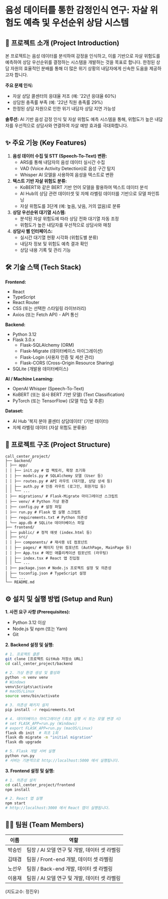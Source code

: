       
# 음성 데이터를 통한 감정인식 연구: 자살 위험도 예측 및 우선순위 상담 시스템

## 📢 프로젝트 소개 (Project Introduction)

본 프로젝트는 음성 데이터를 분석하여 감정을 인식하고, 이를 기반으로 자살 위험도를 예측하여 상담 우선순위를 결정하는 시스템을 개발하는 것을 목표로 합니다. 한정된 상담 자원의 효율적인 분배를 통해 더 많은 위기 상황의 내담자에게 신속한 도움을 제공하고자 합니다.

**주요 문제 인식:**
*   자살 상담 콜센터의 응대율 저조 (예: '22년 응대율 60%)
*   상담원 충족률 부족 (예: '22년 직원 충족률 29%)
*   한정된 상담 자원으로 인한 위기 내담자 상담 지연 가능성

**솔루션:**
AI 기반 음성 감정 인식 및 자살 위험도 예측 시스템을 통해, 위험도가 높은 내담자를 우선적으로 상담사와 연결하여 자살 예방 효과를 극대화합니다.

## ✨ 주요 기능 (Key Features)

1.  **음성 데이터 수집 및 STT (Speech-To-Text) 변환:**
    *   ARS를 통해 내담자의 음성 데이터 실시간 수집
    *   VAD (Voice Activity Detection)로 음성 구간 탐지
    *   Whisper AI 모델을 사용하여 음성을 텍스트로 변환
2.  **텍스트 기반 자살 위험도 분류:**
    *   KoBERT와 같은 BERT 기반 언어 모델을 활용하여 텍스트 데이터 분석
    *   AI Hub의 상담 관련 데이터셋 및 자체 라벨링 데이터를 기반으로 모델 파인튜닝
    *   자살 위험도를 3단계 (예: 높음, 낮음, 거의 없음)로 분류
3.  **상담 우선순위 대기열 시스템:**
    *   분석된 자살 위험도에 따라 상담 전화 대기열 자동 조정
    *   위험도가 높은 내담자를 우선적으로 상담사와 매칭
4.  **상담사 웹 인터페이스:**
    *   실시간 대기열 현황 시각화 (위험도별 분류)
    *   내담자 정보 및 위험도 예측 결과 확인
    *   상담 내용 기록 및 관리 기능

## 🛠️ 기술 스택 (Tech Stack)

**Frontend:**
*   React
*   TypeScript
*   React Router
*   CSS (또는 선택한 스타일링 라이브러리)
*   Axios (또는 Fetch API) - API 통신

**Backend:**
*   Python 3.12
*   Flask 3.0.x
    *   Flask-SQLAlchemy (ORM)
    *   Flask-Migrate (데이터베이스 마이그레이션)
    *   Flask-Login (사용자 인증 및 세션 관리)
    *   Flask-CORS (Cross-Origin Resource Sharing)
*   SQLite (개발용 데이터베이스)

**AI / Machine Learning:**
*   OpenAI Whisper (Speech-To-Text)
*   KoBERT (또는 유사 BERT 기반 모델) (Text Classification)
*   PyTorch (또는 TensorFlow) (모델 학습 및 추론)

**Dataset:**
*   AI Hub '복지 분야 콜센터 상담데이터' (기반 데이터)
*   자체 라벨링 데이터 (자살 위험도 분류용)

## 📂 프로젝트 구조 (Project Structure)

```
call_center_project/
├── backend/
│ ├── app/
│ │ ├── init.py # 앱 팩토리, 확장 초기화
│ │ ├── models.py # SQLAlchemy 모델 (User 등)
│ │ ├── routes.py # API 라우트 (대기열, 상담 상세 등)
│ │ ├── auth.py # 인증 라우트 (로그인, 회원가입 등)
│ │ └── ...
│ ├── migrations/ # Flask-Migrate 마이그레이션 스크립트
│ ├── venv/ # Python 가상 환경
│ ├── config.py # 설정 파일
│ ├── run.py # Flask 앱 실행 스크립트
│ ├── requirements.txt # Python 의존성
│ └── app.db # SQLite 데이터베이스 파일
├── frontend/
│ ├── public/ # 정적 에셋 (index.html 등)
│ ├── src/
│ │ ├── components/ # 재사용 UI 컴포넌트
│ │ ├── pages/ # 페이지 단위 컴포넌트 (AuthPage, MainPage 등)
│ │ ├── App.tsx # 메인 애플리케이션 컴포넌트 (라우팅)
│ │ ├── index.tsx # React 앱 진입점
│ │ └── ...
│ ├── package.json # Node.js 프로젝트 설정 및 의존성
│ ├── tsconfig.json # TypeScript 설정
│ └── ...
└── README.md
```

      
## ⚙️ 설치 및 실행 방법 (Setup and Run)

**1. 사전 요구 사항 (Prerequisites):**
*   Python 3.12 이상
*   Node.js 및 npm (또는 Yarn)
*   Git

**2. Backend 설정 및 실행:**

```bash
# 1. 프로젝트 클론
git clone [프로젝트 GitHub 저장소 URL]
cd call_center_project/backend

# 2. 가상 환경 생성 및 활성화
python -m venv venv
# Windows
venv\Scripts\activate
# macOS/Linux
source venv/bin/activate

# 3. 의존성 패키지 설치
pip install -r requirements.txt

# 4. 데이터베이스 마이그레이션 (최초 실행 시 또는 모델 변경 시)
# set FLASK_APP=run.py (Windows)
# export FLASK_APP=run.py (macOS/Linux)
flask db init  # 최초 1회
flask db migrate -m "initial migration"
flask db upgrade

# 5. Flask 개발 서버 실행
python run.py
# 서버는 기본적으로 http://localhost:5000 에서 실행됩니다.
```

**3. Frontend 설정 및 실행:**

```bash
# 1. 의존성 설치
cd call_center_project/frontend
npm install

# 2. React 앱 실행
npm start
# http://localhost:3000 에서 React 앱이 실행됩니다.
```

## 👨‍💻 팀원 (Team Members)

| 이름    | 역할               |
|---------|--------------------|
| 박승빈 | 팀장 / AI 모델 연구 및 개발, 데이터 셋 라벨링|
| 김태겸 | 팀원 / Front-end 개발, 데이터 셋 라벨링|
| 노선우 | 팀원 / Back-end 개발, 데이터 셋 라벨링|
| 이용재 | 팀원 / AI 모델 연구 및 개발, 데이터 셋 라벨링|

(지도교수: 정진우)
